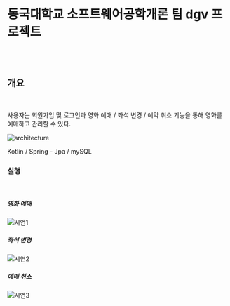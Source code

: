 # 동국대학교 소프트웨어공학개론 팀 dgv 프로젝트<br>
<br><br>

<h2> 개요</h2> <br>

사용자는 회원가입 및 로그인과 영화 예매 / 좌석 변경 / 예약 취소 기능을 통해 영화를 예매하고 관리할 수 있다.

![architecture](https://user-images.githubusercontent.com/38485221/227840827-7477e1ee-ba84-4f1a-af0c-0770a3e2683a.png)

Kotlin / Spring - Jpa / mySQL 



<h3> 실행 </h3> <br>

<h5>영화 예매</h5>

![시연1](https://user-images.githubusercontent.com/38485221/227843436-d1846193-a42c-445d-b25b-795c88c0ef29.gif)

<h5>좌석 변경</h5>

![시연2](https://user-images.githubusercontent.com/38485221/227843442-78db02f8-3fc9-4ec8-8323-4308e862610f.gif)

<h5>예매 취소</h5>

![시연3](https://user-images.githubusercontent.com/38485221/227844250-3d8f0b3a-51ab-42b6-8ae5-349c1e624140.gif)




